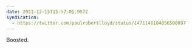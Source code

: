 ```yaml
---
date: 2021-12-15T15:57:05.957Z
syndication:
  - https://twitter.com/paulrobertlloyd/status/1471148184856580097
---
```


Boosted.
